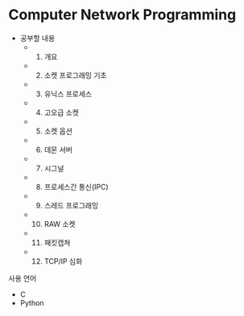 # Computer Network Programming

- 공부할 내용
    - 1. 개요
    - 2. 소켓 프로그래밍 기초
    - 3. 유닉스 프로세스
    - 4. 고오급 소켓
    - 5. 소켓 옵션
    - 6. 데몬 서버 
    - 7. 시그널
    - 8. 프로세스간 통신(IPC)
    - 9. 스레드 프로그래밍
    - 10. RAW 소켓
    - 11. 패킷캡쳐
    - 12. TCP/IP 심화

사용 언어
- C
- Python